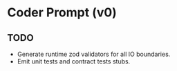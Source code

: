 # Coder Prompt (v0)
## TODO
- Generate runtime zod validators for all IO boundaries.
- Emit unit tests and contract tests stubs.